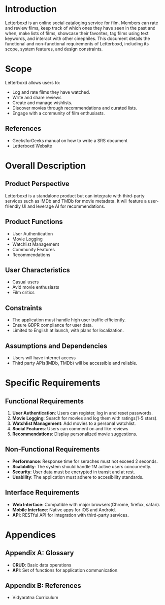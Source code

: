 # Introduction
Letterboxd is an online social cataloging service for film. Members can rate and review films, keep track of which ones they have seen in the past and when, make lists of films, showcase their favorites, tag films using text keywords, and interact with other cinephiles.
This document details the functional and non-functional requirements of Letterboxd, including its scope, system features, and design constraints.

# Scope
Letterboxd allows users to:

- Log and rate films they have watched.
- Write and share reviews
- Create and manage wishlists.
- Discover movies through recommendations and curated lists.
- Engage with a community of film enthusiasts.

## References
- GeeksforGeeks manual on how to write a SRS document
- Letterboxd Website

# Overall Description
## Product Perspective
Letterboxd is a standalone product but can integrate with third-party services such as IMDb and TMDb for movie metadata. It will feature a user-friendly UI and leverage AI for recommendations.
## Product Functions
- User Authentication
- Movie Logging
- Watchlist Management
- Community Features
- Recommendations
## User Characteristics
- Casual users
- Avid movie enthusiasts
- Film critics
## Constraints
- The application must handle high user traffic efficiently.
- Ensure GDPR compliance for user data.
- Limited to English at launch, with plans for localization.
## Assumptions and Dependencies
- Users will have internet access
- Third party APIs(IMDb, TMDb) will be accessible and reliable.

# Specific Requirements
## Functional Requirements
1. **User Authentication**: Users can register, log in and reset passwords.
2. **Movie Logging**: Search for movies and log them with ratings(1-5 stars).
3. **Watchlist Management**: Add movies to a personal watchlist.
4. **Social Features**: Users can comment on and like reviews
5. **Recommendations**: Display personalized movie suggestions.
## Non-Functional Requirements
- **Performance**: Response time for seraches must not exceed 2 seconds.
- **Scalability**: The system should handle 1M active users concurrently.
- **Security**: User data must be encrypted in transit and at rest.
- **Usability**: The application must adhere to accesibility standards.
## Interface Requirements
- **Web Interface**: Compatible with major browsers(Chrome, firefox, safari).
- **Mobile Interface**: Native apps for iOS and Android.
- **API**: RESTful API for integration with third-party services.

# Appendices
## Appendix A: Glossary
- **CRUD**: Basic data operations
- **API**: Set of functions for application communication.
## Appendix B: References
- Vidyaratna Curriculum
